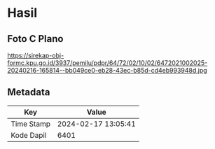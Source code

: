 # Hasil

## Foto C Plano

https://sirekap-obj-formc.kpu.go.id/3937/pemilu/pdpr/64/72/02/10/02/6472021002025-20240216-165814--bb049ce0-eb28-43ec-b85d-cd4eb993948d.jpg


## Metadata

| Key        | Value               |
| ---------- | ------------------- |
| Time Stamp | 2024-02-17 13:05:41 |
| Kode Dapil | 6401                |



